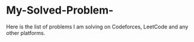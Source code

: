 # My-Solved-Problem-

Here is the list of problems I am solving on Codeforces, LeetCode and any other platforms.
